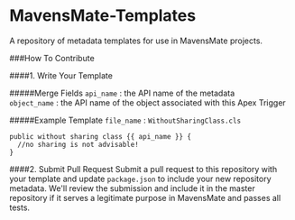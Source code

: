 MavensMate-Templates
====================

A repository of metadata templates for use in MavensMate projects.

###How To Contribute

####1. Write Your Template

#####Merge Fields
`api_name` : the API name of the metadata <br/>
`object_name` : the API name of the object associated with this Apex Trigger

#####Example Template
`file_name` : `WithoutSharingClass.cls`
```
public without sharing class {{ api_name }} {
  //no sharing is not advisable!
}
```

####2. Submit Pull Request
Submit a pull request to this repository with your template and update `package.json` to include your new repository metadata. We'll review the submission and include it in the master repository if it serves a legitimate purpose in MavensMate and passes all tests.
